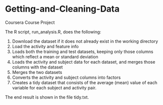 # Getting-and-Cleaning-Data
Coursera Course Project

The R script, run_analysis.R, does the following:

1.  Download the dataset if it does not already exist in the working directory
2.  Load the activity and feature info
3.  Loads both the training and test datasets, keeping only those columns which reflect a mean or standard deviation
4.  Loads the activity and subject data for each dataset, and merges those columns with the dataset
5.  Merges the two datasets
6.  Converts the activity and subject columns into factors
7.  Creates a tidy dataset that consists of the average (mean) value of each variable for each subject and activity pair.

The end result is shown in the file tidy.txt.
